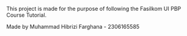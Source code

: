 This project is made for the purpose of following the Fasilkom UI PBP Course Tutorial.

Made by Muhammad Hibrizi Farghana - 2306165585
